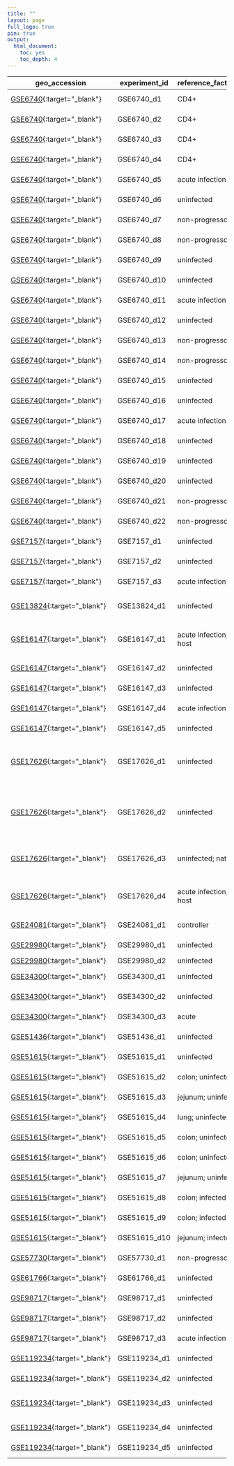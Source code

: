 ```yaml
---
title: ""
layout: page
full_logo: true
pin: true
output:
  html_document:
    toc: yes
    toc_depth: 4
---
```


| geo_accession                                                                               | experiment_id | reference_factor_name         | test_factor_name                  | platform_id | num_samples | num_samples_per_group                                                                                                                 | species                         | sp_ncbi_id |
| ------------------------------------------------------------------------------------------- | ------------- | ----------------------------- | --------------------------------- | ----------- | ----------- | ------------------------------------------------------------------------------------------------------------------------------------- | ------------------------------- | ---------- |
| [GSE6740](https://www.ncbi.nlm.nih.gov/geo/query/acc.cgi?acc=GSE6740){:target="_blank"}     | GSE6740_d1    | CD4+                          | CD8+                              | GPL96       | 10          | 5 CD4 acute; 5 CD8 acute                                                                                                              | *Homo sapiens*                    | 9606       |
| [GSE6740](https://www.ncbi.nlm.nih.gov/geo/query/acc.cgi?acc=GSE6740){:target="_blank"}     | GSE6740_d2    | CD4+                          | CD8+                              | GPL96       | 10          | 5 CD4 chronic; 5 CD8 chronic                                                                                                          | *Homo sapiens*                    | 9606       |
| [GSE6740](https://www.ncbi.nlm.nih.gov/geo/query/acc.cgi?acc=GSE6740){:target="_blank"}     | GSE6740_d3    | CD4+                          | CD8+                              | GPL96       | 10          | 5 CD4 uninfected; 5 CD8 uninfected                                                                                                    | *Homo sapiens*                    | 9606       |
| [GSE6740](https://www.ncbi.nlm.nih.gov/geo/query/acc.cgi?acc=GSE6740){:target="_blank"}     | GSE6740_d4    | CD4+                          | CD8+                              | GPL96       | 10          | 5 CD4 non-progressor; 5 CD8 non-progressor                                                                                            | *Homo sapiens*                    | 9606       |
| [GSE6740](https://www.ncbi.nlm.nih.gov/geo/query/acc.cgi?acc=GSE6740){:target="_blank"}     | GSE6740_d5    | acute infection               | chronic infection                 | GPL96       | 10          | 5 CD4 acute; 5 CD4 chronic                                                                                                            | *Homo sapiens*                    | 9606       |
| [GSE6740](https://www.ncbi.nlm.nih.gov/geo/query/acc.cgi?acc=GSE6740){:target="_blank"}     | GSE6740_d6    | uninfected                    | acute infection                   | GPL96       | 10          | 5 CD4 uninfected; 5 CD4 acute                                                                                                         | *Homo sapiens*                    | 9606       |
| [GSE6740](https://www.ncbi.nlm.nih.gov/geo/query/acc.cgi?acc=GSE6740){:target="_blank"}     | GSE6740_d7    | non-progressor                | acute infection                   | GPL96       | 10          | 5 CD4 non-progressor; 5 CD4 acute                                                                                                     | *Homo sapiens*                    | 9606       |
| [GSE6740](https://www.ncbi.nlm.nih.gov/geo/query/acc.cgi?acc=GSE6740){:target="_blank"}     | GSE6740_d8    | non-progressor                | chronic infection                 | GPL96       | 10          | 5 CD4 non-progressor; 5 CD4 chronic                                                                                                   | *Homo sapiens*                    | 9606       |
| [GSE6740](https://www.ncbi.nlm.nih.gov/geo/query/acc.cgi?acc=GSE6740){:target="_blank"}     | GSE6740_d9    | uninfected                    | chronic infection                 | GPL96       | 10          | 5 CD4 uninfected; 5 CD4 chronic                                                                                                       | *Homo sapiens*                    | 9606       |
| [GSE6740](https://www.ncbi.nlm.nih.gov/geo/query/acc.cgi?acc=GSE6740){:target="_blank"}     | GSE6740_d10   | uninfected                    | non-progressor                    | GPL96       | 10          | 5 CD4 uninfected; 5 CD4 non-progressor                                                                                                | *Homo sapiens*                    | 9606       |
| [GSE6740](https://www.ncbi.nlm.nih.gov/geo/query/acc.cgi?acc=GSE6740){:target="_blank"}     | GSE6740_d11   | acute infection               | chronic infection                 | GPL96       | 10          | 5 CD8 acute; 5 CD8 chronic                                                                                                            | *Homo sapiens*                    | 9606       |
| [GSE6740](https://www.ncbi.nlm.nih.gov/geo/query/acc.cgi?acc=GSE6740){:target="_blank"}     | GSE6740_d12   | uninfected                    | acute infection                   | GPL96       | 10          | 5 CD8 uninfected; 5 CD8 acute                                                                                                         | *Homo sapiens*                    | 9606       |
| [GSE6740](https://www.ncbi.nlm.nih.gov/geo/query/acc.cgi?acc=GSE6740){:target="_blank"}     | GSE6740_d13   | non-progressor                | acute infection                   | GPL96       | 10          | 5 CD8 non-progressor; 5 CD8 acute                                                                                                     | *Homo sapiens*                    | 9606       |
| [GSE6740](https://www.ncbi.nlm.nih.gov/geo/query/acc.cgi?acc=GSE6740){:target="_blank"}     | GSE6740_d14   | non-progressor                | chronic infection                 | GPL96       | 10          | 5 CD8 non-progressor; 5 CD8 chronic                                                                                                   | *Homo sapiens*                    | 9606       |
| [GSE6740](https://www.ncbi.nlm.nih.gov/geo/query/acc.cgi?acc=GSE6740){:target="_blank"}     | GSE6740_d15   | uninfected                    | chronic infection                 | GPL96       | 10          | 5 CD8 uninfected; 5 CD8 chronic                                                                                                       | *Homo sapiens*                    | 9606       |
| [GSE6740](https://www.ncbi.nlm.nih.gov/geo/query/acc.cgi?acc=GSE6740){:target="_blank"}     | GSE6740_d16   | uninfected                    | non-progressor                    | GPL96       | 10          | 5 CD8 uninfected; 5 CD8 non-progressor                                                                                                | *Homo sapiens*                    | 9606       |
| [GSE6740](https://www.ncbi.nlm.nih.gov/geo/query/acc.cgi?acc=GSE6740){:target="_blank"}     | GSE6740_d17   | acute infection               | chronic infection                 | GPL96       | 20          | 10 acute; 10 chronic                                                                                                                  | *Homo sapiens*                    | 9606       |
| [GSE6740](https://www.ncbi.nlm.nih.gov/geo/query/acc.cgi?acc=GSE6740){:target="_blank"}     | GSE6740_d18   | uninfected                    | acute infection                   | GPL96       | 20          | 10 uninfected; 10 acute                                                                                                               | *Homo sapiens*                    | 9606       |
| [GSE6740](https://www.ncbi.nlm.nih.gov/geo/query/acc.cgi?acc=GSE6740){:target="_blank"}     | GSE6740_d19   | uninfected                    | chronic infection                 | GPL96       | 20          | 10 uninfected; 10 chronic                                                                                                             | *Homo sapiens*                    | 9606       |
| [GSE6740](https://www.ncbi.nlm.nih.gov/geo/query/acc.cgi?acc=GSE6740){:target="_blank"}     | GSE6740_d20   | uninfected                    | non-progressor                    | GPL96       | 20          | 10 uninfected; 10 non-progressor                                                                                                      | *Homo sapiens*                    | 9606       |
| [GSE6740](https://www.ncbi.nlm.nih.gov/geo/query/acc.cgi?acc=GSE6740){:target="_blank"}     | GSE6740_d21   | non-progressor                | acute infection                   | GPL96       | 20          | 10 non-progressor; 10 acute                                                                                                           | *Homo sapiens*                    | 9606       |
| [GSE6740](https://www.ncbi.nlm.nih.gov/geo/query/acc.cgi?acc=GSE6740){:target="_blank"}     | GSE6740_d22   | non-progressor                | chronic infection                 | GPL96       | 20          | 10 non-progressor; 10 chronic                                                                                                         | *Homo sapiens*                    | 9606       |
| [GSE7157](https://www.ncbi.nlm.nih.gov/geo/query/acc.cgi?acc=GSE7157){:target="_blank"}     | GSE7157_d1    | uninfected                    | acute infection                   | GPL3535     | 14          | 7 at baseline prior to infection; 7 week 2                                                                                            | *Macaca fascicularis*             | 9541       |
| [GSE7157](https://www.ncbi.nlm.nih.gov/geo/query/acc.cgi?acc=GSE7157){:target="_blank"}     | GSE7157_d2    | uninfected                    | chronic infection                 | GPL3535     | 14          | 7 at baseline prior to infection; 7 week 20                                                                                           | *Macaca fascicularis*             | 9541       |
| [GSE7157](https://www.ncbi.nlm.nih.gov/geo/query/acc.cgi?acc=GSE7157){:target="_blank"}     | GSE7157_d3    | acute infection               | chronic infection                 | GPL3535     | 14          | 7 week 2; 7 week 20                                                                                                                   | *Macaca fascicularis*             | 9541       |
| [GSE13824](https://www.ncbi.nlm.nih.gov/geo/query/acc.cgi?acc=GSE13824){:target="_blank"}   | GSE13824_d1   | uninfected                    | infected                          | GPL3535     | 36          | 9 uninfected (18 samples) and 9 infected (18 samples) RMs                                                                             | *Macaca mulatta*                  | 9544       |
| [GSE16147](https://www.ncbi.nlm.nih.gov/geo/query/acc.cgi?acc=GSE16147){:target="_blank"}   | GSE16147_d1   | acute infection; natural host | acute infection; non_natural host | GPL3535     | 47          | 25 SM; 22 RM                                                                                                                          | *Cercocebus atys*; *Macaca mulatta* | 9531; 9544 |
| [GSE16147](https://www.ncbi.nlm.nih.gov/geo/query/acc.cgi?acc=GSE16147){:target="_blank"}   | GSE16147_d2   | uninfected                    | acute infection                   | GPL3535     | 28          | 3 uninfected; 25 acute                                                                                                                | *Cercocebus atys*                 | 9531       |
| [GSE16147](https://www.ncbi.nlm.nih.gov/geo/query/acc.cgi?acc=GSE16147){:target="_blank"}   | GSE16147_d3   | uninfected                    | chronic infection                 | GPL3535     | 8           | 3 uninfected; 5 chronic                                                                                                               | *Cercocebus atys*                 | 9531       |
| [GSE16147](https://www.ncbi.nlm.nih.gov/geo/query/acc.cgi?acc=GSE16147){:target="_blank"}   | GSE16147_d4   | acute infection               | chronic infection                 | GPL3535     | 30          | 25 acute; 5 chronic                                                                                                                   | *Cercocebus atys*                 | 9531       |
| [GSE16147](https://www.ncbi.nlm.nih.gov/geo/query/acc.cgi?acc=GSE16147){:target="_blank"}   | GSE16147_d5   | uninfected                    | acute infection                   | GPL3535     | 30          | 8 uninfected; 22 acute                                                                                                                | *Macaca mulatta*                  | 9544       |
| [GSE17626](https://www.ncbi.nlm.nih.gov/geo/query/acc.cgi?acc=GSE17626){:target="_blank"}   | GSE17626_d1   | uninfected                    | acute infection                   | GPL3535     | 16          | 4 RMs without SIV infection (8 samples) and 4 RMs SIVmac239-infected (14 dpi; 8 samples)                                              | *Macaca mulatta*                  | 9544       |
| [GSE17626](https://www.ncbi.nlm.nih.gov/geo/query/acc.cgi?acc=GSE17626){:target="_blank"}   | GSE17626_d2   | uninfected                    | acute infection                   | GPL3535     | 12          | 2 SMs prior to infection (FRs and Fuv; 4 samples); 2 SMs at 14 dpi (FRs and FWv; 4 samples); 2 SMs at 30 dpi (Fuv and FWv; 4 samples) | *Cercocebus atys*                 | 9531       |
| [GSE17626](https://www.ncbi.nlm.nih.gov/geo/query/acc.cgi?acc=GSE17626){:target="_blank"}   | GSE17626_d3   | uninfected; natural host      | uninfected; acute                 | GPL3535     | 12          | 4 SM uninfected; 8 RM uninfected                                                                                                      | *Cercocebus atys*; *Macaca mulatta* | 9531; 9544 |
| [GSE17626](https://www.ncbi.nlm.nih.gov/geo/query/acc.cgi?acc=GSE17626){:target="_blank"}   | GSE17626_d4   | acute infection; natural host | acute infection; non_natural host | GPL3535     | 16          | 8 SM acute; 8 RM acute                                                                                                                | *Cercocebus atys*; *Macaca mulatta* | 9531; 9544 |
| [GSE24081](https://www.ncbi.nlm.nih.gov/geo/query/acc.cgi?acc=GSE24081){:target="_blank"}   | GSE24081_d1   | controller                    | chronic infection                 | GPL3921     | 42          | 24 HIV controllers; 18 chronic progressors                                                                                            | *Homo sapiens*                    | 9606       |
| [GSE29980](https://www.ncbi.nlm.nih.gov/geo/query/acc.cgi?acc=GSE29980){:target="_blank"}   | GSE29980_d1   | uninfected                    | acute infection                   | GPL3535     | 8           | 4 uninfected; 4 acute                                                                                                                 | *Macaca mulatta*                  | 9544       |
| [GSE29980](https://www.ncbi.nlm.nih.gov/geo/query/acc.cgi?acc=GSE29980){:target="_blank"}   | GSE29980_d2   | uninfected                    | chronic infection                 | GPL3535     | 8           | 4 uninfected; 4 chronic                                                                                                               |                                 | 9531       |
| [GSE34300](https://www.ncbi.nlm.nih.gov/geo/query/acc.cgi?acc=GSE34300){:target="_blank"}   | GSE34300_d1   | uninfected                    | acute infection                   | GPL3535     | 6           | 3 uninfected; 3 acute                                                                                                                 | *Macaca mulatta*                  | 9544       |
| [GSE34300](https://www.ncbi.nlm.nih.gov/geo/query/acc.cgi?acc=GSE34300){:target="_blank"}   | GSE34300_d2   | uninfected                    | chronic infection                 | GPL3535     | 6           | 3 uninfected; 3 chronic                                                                                                               | *Macaca mulatta*                  | 9544       |
| [GSE34300](https://www.ncbi.nlm.nih.gov/geo/query/acc.cgi?acc=GSE34300){:target="_blank"}   | GSE34300_d3   | acute                         | chronic infection                 | GPL3535     | 6           | 3 acute; 3 chronic                                                                                                                    | *Macaca mulatta*                  | 9544       |
| [GSE51436](https://www.ncbi.nlm.nih.gov/geo/query/acc.cgi?acc=GSE51436){:target="_blank"}   | GSE51436_d1   | uninfected                    | infected                          | GPL3535     | 8           | 3 uninfected; 5 infected                                                                                                              | *Macaca mulatta*                  | 9544       |
| [GSE51615](https://www.ncbi.nlm.nih.gov/geo/query/acc.cgi?acc=GSE51615){:target="_blank"}   | GSE51615_d1   | uninfected                    | infected                          | GPL3535     | 23          | 9 uninfected; 14 infected                                                                                                             | *Macaca mulatta*                  | 9544       |
| [GSE51615](https://www.ncbi.nlm.nih.gov/geo/query/acc.cgi?acc=GSE51615){:target="_blank"}   | GSE51615_d2   | colon; uninfected             | colon; infected                   | GPL3535     | 7           | 3 uninfected; 4 infected                                                                                                              | *Macaca mulatta*                  | 9544       |
| [GSE51615](https://www.ncbi.nlm.nih.gov/geo/query/acc.cgi?acc=GSE51615){:target="_blank"}   | GSE51615_d3   | jejunum; uninfected           | jejunum; infected                 | GPL3535     | 8           | 3 uninfected; 5 infected                                                                                                              | *Macaca mulatta*                  | 9544       |
| [GSE51615](https://www.ncbi.nlm.nih.gov/geo/query/acc.cgi?acc=GSE51615){:target="_blank"}   | GSE51615_d4   | lung; uninfected              | lung; infected                    | GPL3535     | 8           | 3 uninfected; 5 infected                                                                                                              | *Macaca mulatta*                  | 9544       |
| [GSE51615](https://www.ncbi.nlm.nih.gov/geo/query/acc.cgi?acc=GSE51615){:target="_blank"}   | GSE51615_d5   | colon; uninfected             | jejunum; uninfected               | GPL3535     | 6           | 3 colon uninfected; 3 jejunum uninfected                                                                                              | *Macaca mulatta*                  | 9544       |
| [GSE51615](https://www.ncbi.nlm.nih.gov/geo/query/acc.cgi?acc=GSE51615){:target="_blank"}   | GSE51615_d6   | colon; uninfected             | lung; uninfected                  | GPL3535     | 6           | 3 colon uninfected; 3 lung uninfected                                                                                                 | *Macaca mulatta*                  | 9544       |
| [GSE51615](https://www.ncbi.nlm.nih.gov/geo/query/acc.cgi?acc=GSE51615){:target="_blank"}   | GSE51615_d7   | jejunum; uninfected           | lung; uninfected                  | GPL3535     | 6           | 3 jejunum uninfected; 3 lung uninfected                                                                                               | *Macaca mulatta*                  | 9544       |
| [GSE51615](https://www.ncbi.nlm.nih.gov/geo/query/acc.cgi?acc=GSE51615){:target="_blank"}   | GSE51615_d8   | colon; infected               | jejunum; infected                 | GPL3535     | 9           | 4 colon infected; 5 jejunum infected                                                                                                  | *Macaca mulatta*                  | 9544       |
| [GSE51615](https://www.ncbi.nlm.nih.gov/geo/query/acc.cgi?acc=GSE51615){:target="_blank"}   | GSE51615_d9   | colon; infected               | lung; infected                    | GPL3535     | 9           | 4 colon infected; 5 lung infected                                                                                                     | *Macaca mulatta*                  | 9544       |
| [GSE51615](https://www.ncbi.nlm.nih.gov/geo/query/acc.cgi?acc=GSE51615){:target="_blank"}   | GSE51615_d10  | jejunum; infected             | lung; infected                    | GPL3535     | 10          | 5 jejunum infected; 5 lung infected                                                                                                   | *Macaca mulatta*                  | 9544       |
| [GSE57730](https://www.ncbi.nlm.nih.gov/geo/query/acc.cgi?acc=GSE57730){:target="_blank"}   | GSE57730_d1   | non-progressor                | HIV-1 progressor                  | GPL570      | 12          | 5 non-progressor; 7 progressor                                                                                                        | *Homo sapiens*                    | 9606       |
| [GSE61766](https://www.ncbi.nlm.nih.gov/geo/query/acc.cgi?acc=GSE61766){:target="_blank"}   | GSE61766_d1   | uninfected                    | acute infection                   | GPL3535     | 12          | 6 uninfected; 6 infected                                                                                                              | *Macaca mulatta*                  | 9544       |
| [GSE98717](https://www.ncbi.nlm.nih.gov/geo/query/acc.cgi?acc=GSE98717){:target="_blank"}   | GSE98717_d1   | uninfected                    | acute infection                   | GPL3535     | 8           | 4 uninfected; 4 acute                                                                                                                 | *Macaca mulatta*                  | 9544       |
| [GSE98717](https://www.ncbi.nlm.nih.gov/geo/query/acc.cgi?acc=GSE98717){:target="_blank"}   | GSE98717_d2   | uninfected                    | chronic infection                 | GPL3535     | 7           | 4 uninfected; 3 chronic                                                                                                               | *Macaca mulatta*                  | 9544       |
| [GSE98717](https://www.ncbi.nlm.nih.gov/geo/query/acc.cgi?acc=GSE98717){:target="_blank"}   | GSE98717_d3   | acute infection               | chronic infection                 | GPL3535     | 7           | 4 acute; 3 chronic                                                                                                                    | *Macaca mulatta*                  | 9544       |
| [GSE119234](https://www.ncbi.nlm.nih.gov/geo/query/acc.cgi?acc=GSE119234){:target="_blank"} | GSE119234_d1  | uninfected                    | infected                          | GPL21697    | 31          | 18 uninfected; 13 infected                                                                                                            | *Homo sapiens*                    | 9606       |
| [GSE119234](https://www.ncbi.nlm.nih.gov/geo/query/acc.cgi?acc=GSE119234){:target="_blank"} | GSE119234_d2  | uninfected                    | B-cell germinal; infected         | GPL21697    | 9           | 5 uninfected; 4 infected                                                                                                              | *Homo sapiens*                    | 9606       |
| [GSE119234](https://www.ncbi.nlm.nih.gov/geo/query/acc.cgi?acc=GSE119234){:target="_blank"} | GSE119234_d3  | uninfected                    | B-cell unswitched; infected       | GPL21697    | 9           | 5 uninfected; 4 infected                                                                                                              | *Homo sapiens*                    | 9606       |
| [GSE119234](https://www.ncbi.nlm.nih.gov/geo/query/acc.cgi?acc=GSE119234){:target="_blank"} | GSE119234_d4  | uninfected                    | B-cell naive; infected            | GPL21697    | 9           | 5 uninfected; 4 infected                                                                                                              | *Homo sapiens*                    | 9606       |
| [GSE119234](https://www.ncbi.nlm.nih.gov/geo/query/acc.cgi?acc=GSE119234){:target="_blank"} | GSE119234_d5  | uninfected                    | B-cell memory; infected           | GPL21697    | 9           | 5 uninfected; 4 infected                                                                                                              | *Homo sapiens*                    | 9606       |
